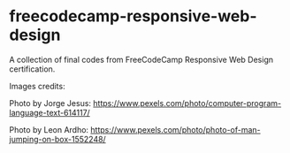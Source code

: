 # freecodecamp-responsive-web-design
A collection of final codes from FreeCodeCamp Responsive Web Design certification.

Images credits:

Photo by Jorge Jesus: https://www.pexels.com/photo/computer-program-language-text-614117/

Photo by Leon Ardho: https://www.pexels.com/photo/photo-of-man-jumping-on-box-1552248/


